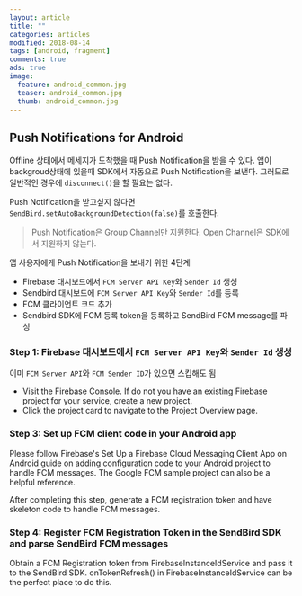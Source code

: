 ```yaml
---
layout: article
title: ""
categories: articles
modified: 2018-08-14
tags: [android, fragment]
comments: true
ads: true
image:
  feature: android_common.jpg
  teaser: android_common.jpg
  thumb: android_common.jpg
---
```


## Push Notifications for Android

Offline 상태에서 메세지가 도착했을 때 Push Notification을 받을 수 있다.
앱이 backgroud상태에 있을때 SDK에서 자동으로 Push Notification을 보낸다.
그러므로 일반적인 경우에 `disconnect()`을 할 필요는 없다.

Push Notification을 받고싶지 않다면 `SendBird.setAutoBackgroundDetection(false)`를 호출한다. 

> Push Notification은 Group Channel만 지원한다. 
> Open Channel은 SDK에서 지원하지 않는다.

앱 사용자에게 Push Notification을 보내기 위한 4단계

* Firebase 대시보드에서 `FCM Server API Key`와 `Sender Id` 생성
* Sendbird 대시보드에 `FCM Server API Key`와 `Sender Id`를 등록
* FCM 클라이언트 코드 추가
* Sendbird SDK에 FCM 등록 token을 등록하고 SendBird FCM message를 파싱

### Step 1: Firebase 대시보드에서 `FCM Server API Key`와 `Sender Id` 생성

이미 `FCM Server API`와 `FCM Sender ID`가 있으면 스킵해도 됨

- Visit the Firebase Console. If do not you have an existing Firebase project for your service, create a new project.
- Click the project card to navigate to the Project Overview page.





### Step 3: Set up FCM client code in your Android app
Please follow Firebase's Set Up a Firebase Cloud Messaging Client App on Android guide on adding configuration code to your Android project to handle FCM messages. The Google FCM sample project can also be a helpful reference.

After completing this step, generate a FCM registration token and have skeleton code to handle FCM messages.



### Step 4: Register FCM Registration Token in the SendBird SDK and parse SendBird FCM messages
Obtain a FCM Registration token from FirebaseInstanceIdService and pass it to the SendBird SDK. onTokenRefresh() in FirebaseInstanceIdService can be the perfect place to do this.
